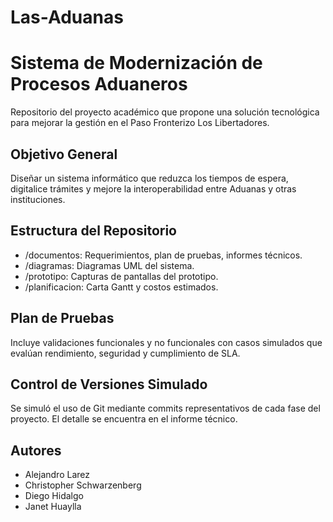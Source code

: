 # Las-Aduanas
# Sistema de Modernización de Procesos Aduaneros

Repositorio del proyecto académico que propone una solución tecnológica para mejorar la gestión en el Paso Fronterizo Los Libertadores.

## Objetivo General

Diseñar un sistema informático que reduzca los tiempos de espera, digitalice trámites y mejore la interoperabilidad entre Aduanas y otras instituciones.

## Estructura del Repositorio

- /documentos: Requerimientos, plan de pruebas, informes técnicos.
- /diagramas: Diagramas UML del sistema.
- /prototipo: Capturas de pantallas del prototipo.
- /planificacion: Carta Gantt y costos estimados.

## Plan de Pruebas

Incluye validaciones funcionales y no funcionales con casos simulados que evalúan rendimiento, seguridad y cumplimiento de SLA.

## Control de Versiones Simulado

Se simuló el uso de Git mediante commits representativos de cada fase del proyecto. El detalle se encuentra en el informe técnico.

## Autores

- Alejandro Larez  
- Christopher Schwarzenberg  
- Diego Hidalgo  
- Janet Huaylla  
